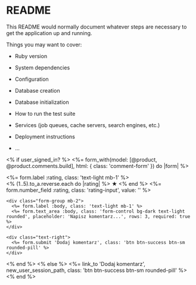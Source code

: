 # README

This README would normally document whatever steps are necessary to get the
application up and running.

Things you may want to cover:

* Ruby version

* System dependencies

* Configuration

* Database creation

* Database initialization

* How to run the test suite

* Services (job queues, cache servers, search engines, etc.)

* Deployment instructions

* ...




<% if user_signed_in? %>
<%= form_with(model: [@product, @product.comments.build], html: { class: 'comment-form' }) do |form| %>
<div class="form-group mb-2">
<%= form.label :rating, class: 'text-light mb-1' %>
<div class="rating-stars">
<% (1..5).to_a.reverse.each do |rating| %>
<span class="star" data-rating="<%= rating %>">★</span>
<% end %>
<%= form.number_field :rating, class: 'rating-input', value: '' %>
</div>
</div>

    <div class="form-group mb-2">
      <%= form.label :body, class: 'text-light mb-1' %>
      <%= form.text_area :body, class: 'form-control bg-dark text-light rounded', placeholder: 'Napisz komentarz...', rows: 3, required: true %>
    </div>

    <div class="text-right">
      <%= form.submit 'Dodaj komentarz', class: 'btn btn-success btn-sm rounded-pill' %>
    </div>
<% end %>
<% else %>
<%= link_to 'Dodaj komentarz', new_user_session_path, class: 'btn btn-success btn-sm rounded-pill' %>
<% end %>
